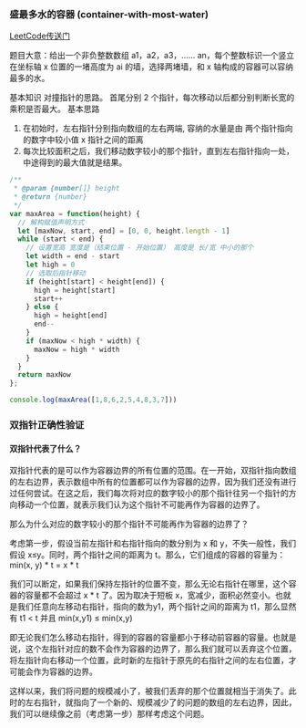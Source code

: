 ### 盛最多水的容器 (container-with-most-water)
[LeetCode传送门](https://leetcode-cn.com/problems/container-with-most-water/)

题目大意：给出一个非负整数数组 a1，a2，a3，…… an，每个整数标识一个竖立在坐标轴 x 位置的一堵高度为 ai 的墙，选择两堵墙，和 x 轴构成的容器可以容纳最多的水。

基本知识
对撞指针的思路。
首尾分别 2 个指针，每次移动以后都分别判断长宽的乘积是否最大。
基本思路

1. 在初始时，左右指针分别指向数组的左右两端, 容纳的水量是由 两个指针指向的数字中较小值 x 指针之间的距离
2. 每次比较面积之后，我们移动数字较小的那个指针，直到左右指针指向一处，中途得到的最大值就是结果。

```JavaScript
/**
 * @param {number[]} height
 * @return {number}
 */
var maxArea = function(height) {
  // 解构赋值声明方式
  let [maxNow, start, end] = [0, 0, height.length - 1]
  while (start < end) {
    // 设置宽高 宽度是（结束位置 - 开始位置） 高度是 长/宽 中小的那个
    let width = end - start
    let high = 0
    // 选取后指针移动
    if (height[start] < height[end]) {
      high = height[start]
      start++
    } else {
      high = height[end]
      end--
    }
    if (maxNow < high * width) {
      maxNow = high * width 
    }
  }
  return maxNow
};

console.log(maxArea([1,8,6,2,5,4,8,3,7]))

```

### 双指针正确性验证
#### 双指针代表了什么？
双指针代表的是可以作为容器边界的所有位置的范围。在一开始，双指针指向数组的左右边界，表示数组中所有的位置都可以作为容器的边界，因为我们还没有进行过任何尝试。在这之后，我们每次将对应的数字较小的那个指针往另一个指针的方向移动一个位置，就表示我们认为这个指针不可能再作为容器的边界了。

那么为什么对应的数字较小的那个指针不可能再作为容器的边界了？

考虑第一步，假设当前左指针和右指针指向的数分别为 x 和 y，不失一般性，我们假设 x≤y。同时，两个指针之间的距离为 t。那么，它们组成的容器的容量为：min(x, y) * t = x * t

我们可以断定，如果我们保持左指针的位置不变，那么无论右指针在哪里，这个容器的容量都不会超过 x * t 了。因为取决于短板 x，宽减少，面积必然变小。也就是我们任意向左移动右指针，指向的数为y1，两个指针之间的距离为 t1，那么显然有 t1 < t
并且 min(x,y1) ≤ min(x,y)

即无论我们怎么移动右指针，得到的容器的容量都小于移动前容器的容量。也就是说，这个左指针对应的数不会作为容器的边界了，那么我们就可以丢弃这个位置，将左指针向右移动一个位置，此时新的左指针于原先的右指针之间的左右位置，才可能会作为容器的边界。

这样以来，我们将问题的规模减小了，被我们丢弃的那个位置就相当于消失了。此时的左右指针，就指向了一个新的、规模减少了的问题的数组的左右边界，因此，我们可以继续像之前（考虑第一步）那样考虑这个问题。

